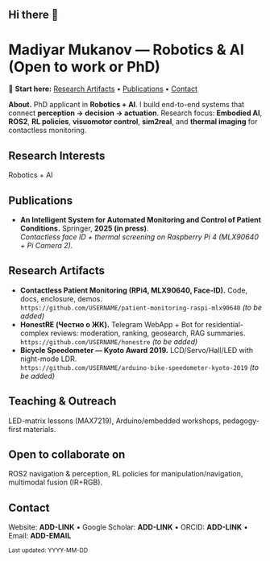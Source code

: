## Hi there 👋

# Madiyar Mukanov — Robotics & AI (Open to work or PhD)

🔗 **Start here:** [Research Artifacts](#research-artifacts) • [Publications](#publications) • [Contact](#contact)

**About.** PhD applicant in **Robotics + AI**. I build end-to-end systems that connect **perception → decision → actuation**. Research focus: **Embodied AI**, **ROS2**, **RL policies**, **visuomotor control**, **sim2real**, and **thermal imaging** for contactless monitoring.

## Research Interests
Robotics + AI

## Publications
- **An Intelligent System for Automated Monitoring and Control of Patient Conditions.** Springer, **2025 (in press)**.  
  _Contactless face ID + thermal screening on Raspberry Pi 4 (MLX90640 + Pi Camera 2)._

## Research Artifacts
- **Contactless Patient Monitoring (RPi4, MLX90640, Face-ID).** Code, docs, enclosure, demos.  
  `https://github.com/USERNAME/patient-monitoring-raspi-mlx90640` *(to be added)*
- **HonestRE (Честно о ЖК).** Telegram WebApp + Bot for residential-complex reviews: moderation, ranking, geosearch, RAG summaries.  
  `https://github.com/USERNAME/honestre` *(to be added)*
- **Bicycle Speedometer — Kyoto Award 2019.** LCD/Servo/Hall/LED with night-mode LDR.  
  `https://github.com/USERNAME/arduino-bike-speedometer-kyoto-2019` *(to be added)*

## Teaching & Outreach
LED-matrix lessons (MAX7219), Arduino/embedded workshops, pedagogy-first materials.

## Open to collaborate on
ROS2 navigation & perception, RL policies for manipulation/navigation, multimodal fusion (IR+RGB).

## Contact
Website: **ADD-LINK** • Google Scholar: **ADD-LINK** • ORCID: **ADD-LINK** • Email: **ADD-EMAIL**

<sub>Last updated: YYYY-MM-DD</sub>
